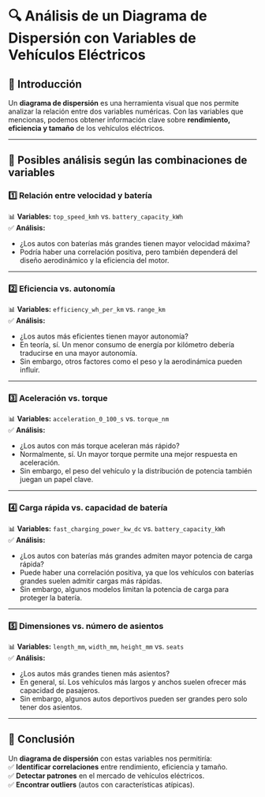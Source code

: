 # 🔍 Análisis de un Diagrama de Dispersión con Variables de Vehículos Eléctricos

## 📄 Introducción

Un **diagrama de dispersión** es una herramienta visual que nos permite analizar la relación entre dos variables numéricas. Con las variables que mencionas, podemos obtener información clave sobre **rendimiento, eficiencia y tamaño** de los vehículos eléctricos.

---

## 🚗 Posibles análisis según las combinaciones de variables

### 1️⃣ Relación entre velocidad y batería

📊 **Variables:** `top_speed_kmh` vs. `battery_capacity_kWh`  
✅ **Análisis:**

- ¿Los autos con baterías más grandes tienen mayor velocidad máxima?
- Podría haber una correlación positiva, pero también dependerá del diseño aerodinámico y la eficiencia del motor.

---

### 2️⃣ Eficiencia vs. autonomía

📊 **Variables:** `efficiency_wh_per_km` vs. `range_km`  
✅ **Análisis:**

- ¿Los autos más eficientes tienen mayor autonomía?
- En teoría, sí. Un menor consumo de energía por kilómetro debería traducirse en una mayor autonomía.
- Sin embargo, otros factores como el peso y la aerodinámica pueden influir.

---

### 3️⃣ Aceleración vs. torque

📊 **Variables:** `acceleration_0_100_s` vs. `torque_nm`  
✅ **Análisis:**

- ¿Los autos con más torque aceleran más rápido?
- Normalmente, sí. Un mayor torque permite una mejor respuesta en aceleración.
- Sin embargo, el peso del vehículo y la distribución de potencia también juegan un papel clave.

---

### 4️⃣ Carga rápida vs. capacidad de batería

📊 **Variables:** `fast_charging_power_kw_dc` vs. `battery_capacity_kWh`  
✅ **Análisis:**

- ¿Los autos con baterías más grandes admiten mayor potencia de carga rápida?
- Puede haber una correlación positiva, ya que los vehículos con baterías grandes suelen admitir cargas más rápidas.
- Sin embargo, algunos modelos limitan la potencia de carga para proteger la batería.

---

### 5️⃣ Dimensiones vs. número de asientos

📊 **Variables:** `length_mm`, `width_mm`, `height_mm` vs. `seats`  
✅ **Análisis:**

- ¿Los autos más grandes tienen más asientos?
- En general, sí. Los vehículos más largos y anchos suelen ofrecer más capacidad de pasajeros.
- Sin embargo, algunos autos deportivos pueden ser grandes pero solo tener dos asientos.

---

## 📌 Conclusión

Un **diagrama de dispersión** con estas variables nos permitiría:  
✅ **Identificar correlaciones** entre rendimiento, eficiencia y tamaño.  
✅ **Detectar patrones** en el mercado de vehículos eléctricos.  
✅ **Encontrar outliers** (autos con características atípicas).
